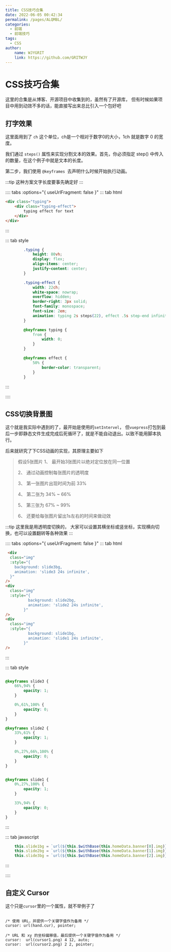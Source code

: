 ```yaml
---
title: CSS技巧合集
date: 2022-06-05 00:42:34
permalink: /pages/ALQMBL/
categories:
  - 前端
  - 前端技巧
tags:
  - CSS
author:
    name: WJYGRIT
    link: https://github.com/GRITWJY
---
```


# CSS技巧合集

这里的合集是从博客、开源项目中收集到的，虽然有了开源库， 但有时候如果项目中用到动效不多的话，能直接写出来总比引入一个包好吧

## 打字效果

这里面用到了 `ch` 这个单位，ch是一个相对于数字0的大小，1ch 就是数字 0 的宽度。

我们通过 `steps()` 属性来实现分割文本的效果。首先，你必须指定 step() 中传入的数量，在这个例子中就是文本的长度。

第二步，我们使用 `@keyframes `去声明什么时候开始执行动画。

:::tip
这种方案文字长度要事先确定好
:::



:::: tabs :options="{ useUrlFragment: false }"
::: tab html
```html
<div class="typing">
    <div class="typing-effect">
        typing effect for text
    </div>
</div>
```
:::


::: tab style
```css
        .typing {
            height: 80vh;
            display: flex;
            align-items: center;
            justify-content: center;
        }

        .typing-effect {
            width: 22ch;
            white-space: nowrap;
            overflow: hidden;
            border-right: 3px solid;
            font-family: monospace;
            font-size: 2em;
            animation: typing 2s steps(22), effect .5s step-end infinite alternate;
        }

        @keyframes typing {
            from {
                width: 0;
            }
        }

        @keyframes effect {
            50% {
                border-color: transparent;
            }
        }
```
:::

::::


## CSS切换背景图

这个就是我实际中遇到的了，最开始是使用的`setIntervel`， 但`vuepress`打包到最后一步即静态文件生成完成后死循环了，就是不能自动退出。以致不能用脚本执行。

后来就研究了下CSS动画的实现，其原理主要如下
> 假设5张图片
> 1、 最开始3张图片以绝对定位放在同一位置
> 
> 2、 通过动画控制每张图片的透明度
> 
> 3、 第一张图片出现时间为前 33%
> 
> 4、 第二张为 34% ~ 66%
> 
> 5、 第三张为 67% ~ 99%
> 
> 6、 还要给每张图片留出1s左右的时间来做动效
> 
:::tip
这里我是用透明度切换的， 大家可以设置其横坐标或竖坐标，实现横向切换，也可以设置翻转等各种效果
:::




:::: tabs :options="{ useUrlFragment: false }"
::: tab html
```html
 <div
  class="img"
  :style="{
    background: slide3bg,
    animation: 'slide3 24s infinite',
  }"
/>
<div
  class="img"
  :style="{
          background: slide2bg,
          animation: 'slide2 24s infinite',
        }"
/>
<div
  class="img"
  :style="{
          background: slide1bg,
          animation: 'slide1 24s infinite',
        }"
/>
```
:::

::: tab style
```css

@keyframes slide3 {
    66%,94% {
        opacity: 1;
    }

    0%,61%,100% {
        opacity: 0;
    }
}

@keyframes slide2 {
    33%,61% {
        opacity: 1;
    }

    0%,27%,66%,100% {
        opacity: 0;
    }
}


@keyframes slide1 {
    0%,27%,100% {
        opacity: 1;
    }

    33%,94% {
        opacity: 0;
    }
}

```
:::

::: tab javascript
```javascript
    this.slide1bg = `url(${this.$withBase(this.homeData.banner[0].img)}) center center / cover no-repeat`;
    this.slide2bg = `url(${this.$withBase(this.homeData.banner[1].img)}) center center / cover no-repeat`;
    this.slide3bg = `url(${this.$withBase(this.homeData.banner[2].img)}) center center / cover no-repeat`;
```
:::

::::


## 自定义 Cursor

这个只是`cursor`里的一个属性，就不举例子了

```

/* 使用 URL，并提供一个关键字值作为备用 */
cursor: url(hand.cur), pointer;

/* URL 和 xy 的坐标偏移值，最后提供一个关键字值作为备用 */
cursor:  url(cursor1.png) 4 12, auto;
cursor:  url(cursor2.png) 2 2, pointer;
```



